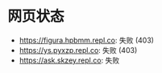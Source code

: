# 网页状态
- https://figura.hpbmm.repl.co: 失败 (403)
- https://ys.pyxzp.repl.co: 失败 (403)
- https://ask.skzey.repl.co: 失败
